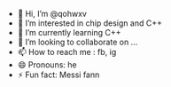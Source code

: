 - 👋 Hi, I’m @qohwxv
- 👀 I’m interested in chip design and C++
- 🌱 I’m currently learning C++
- 💞️ I’m looking to collaborate on ...
- 📫 How to reach me : fb, ig
- 😄 Pronouns: he
- ⚡ Fun fact: Messi fann

<!---
qohwxv/qohwxv is a ✨ special ✨ repository because its `README.md` (this file) appears on your GitHub profile.
You can click the Preview link to take a look at your changes.
--->
